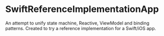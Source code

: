 # SwiftReferenceImplementationApp
An attempt to unify state machine, Reactive, ViewModel and binding patterns. Created to try a reference implementation for a Swift/iOS app.
